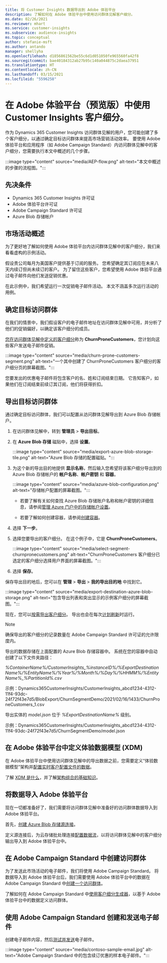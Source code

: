 ```yaml
---
title: 将 Customer Insights 数据导出到 Adobe 体验平台
description: 了解如何在 Adobe 体验平台中使用访问群体见解客户细分。
ms.date: 02/26/2021
ms.reviewer: mhart
ms.service: customer-insights
ms.subservice: audience-insights
ms.topic: conceptual
author: stefanie-msft
ms.author: antando
manager: shellyha
ms.openlocfilehash: d1856861562be55c6d1d051050fe965560fa42f8
ms.sourcegitcommit: bae40184312ab27b95c140a044875c2daea37951
ms.translationtype: HT
ms.contentlocale: zh-CN
ms.lasthandoff: 03/15/2021
ms.locfileid: "5596258"
---
```

# <a name="use-customer-insights-segments-in-adobe-experience-platform-preview"></a>在 Adobe 体验平台（预览版）中使用 Customer Insights 客户细分。

作为 Dynamics 365 Customer Insights 访问群体见解的用户，您可能创建了多个客户细分，以通过确定目标访问群体来提高市场营销活动效率。 要使用 Adobe 体验平台和应用程序（如 Adobe Campaign Standard）内访问群体见解中的客户细分，您需要执行本文中概述的几个步骤。

:::image type="content" source="media/AEP-flow.png" alt-text="本文中概述的步骤的流程图。":::

## <a name="prerequisites"></a>先决条件

-   Dynamics 365 Customer Insights 许可证
-   Adobe 体验平台许可证
-   Adobe Campaign Standard 许可证
-   Azure Blob 存储帐户

## <a name="campaign-overview"></a>市场活动概述

为了更好地了解如何使用 Adobe 体验平台内访问群体见解中的客户细分，我们来看看虚构的示例活动。

假设贵公司每月为美国客户提供基于订阅的服务。 您希望确定其订阅应在未来八天内续订但尚未续订的客户。 为了留住这些客户，您希望使用 Adobe 体验平台通过电子邮件向他们发送促销优惠。

在此示例中，我们希望运行一次促销电子邮件活动。 本文不涵盖多次运行活动的用例。

## <a name="identify-your-target-audience"></a>确定目标访问群体

在我们的情景中，我们假设客户的电子邮件地址在访问群体见解中可用，并分析了他们的促销偏好，以确定该客户细分的成员。

[您在访问群体见解中定义的客户细分](segments.md)称为 **ChurnProneCustomers**，您计划向这些客户发送电子邮件促销。

:::image type="content" source="media/churn-prone-customers-segment.png" alt-text="一个其中创建了 ChurnProneCustomers 客户细分的客户细分页的屏幕截图。":::

您要发出的优惠电子邮件将包含客户的名、姓和订阅结束日期。 它告知客户，如果他们在订阅结束前续订其订阅，他们将获得折扣。

## <a name="export-your-target-audience"></a>导出目标访问群体

通过确定目标访问群体，我们可以配置从访问群体见解导出到 Azure Blob 存储帐户。

1. 在访问群体见解中，转到 **管理员** > **导出目标**。

1. 在 **Azure Blob 存储** 磁贴中，选择 **设置**。

   :::image type="content" source="media/export-azure-blob-storage-tile.png" alt-text="Azure Blob 存储的配置磁贴。":::

1. 为这个新的导出目的地提供 **显示名称**，然后输入您希望将该客户细分导出到的 Azure Blob 存储帐户的 **帐户名称**、**帐户密钥** 和 **容器**。  
      
   :::image type="content" source="media/azure-blob-configuration.png" alt-text="存储帐户配置的屏幕截图。"::: 

   - 若要了解有关如何查找 Azure Blob 存储账户名称和帐户密钥的详细信息，请参阅[管理 Azure 门户中的存储帐户设置](/azure/storage/common/storage-account-manage)。

   - 若要了解如何创建容器，请参阅[创建容器](/azure/storage/blobs/storage-quickstart-blobs-portal#create-a-container)。

1. 选择 **下一步**。

1. 选择您要导出的客户细分。 在这个例子中，它是 **ChurnProneCustomers**。

   :::image type="content" source="media/select-segment-churnpronecustomers.png" alt-text="ChurnProneCustomers 客户细分已选定的客户细分选择用户界面的屏幕截图。":::

1. 选择 **保存**。

保存导出目的地后，您可以在 **管理** > **导出** > **我的导出目的地** 中找到它。

:::image type="content" source="media/export-destination-azure-blob-storage.png" alt-text="包含导出列表和突出显示的示例客户细分的屏幕截图。":::

现在，您可以[按需导出客户细分](export-destinations.md#export-data-on-demand)。 导出也会在每次[计划刷新](system.md)时运行。

> [!NOTE]
> 确保导出的客户细分的记录数量在 Adobe Campaign Standard 许可证的允许限度内。

导出的数据存储在上面配置的 Azure Blob 存储容器中。 系统在您的容器中自动创建了以下文件夹路径：

*%ContainerName%/CustomerInsights_%instanceID%/%ExportDestinationName%/%EntityName%/%Year%/%Month%/%Day%/%HHMM%/%EntityName%_%PartitionId%.csv*

示例：Dynamics365CustomerInsights/CustomerInsights_abcd1234-4312-11f4-93dc-24f72f43e7d5/BlobExport/ChurnSegmentDemo/2021/02/16/1433/ChurnProneCustomers_1.csv

导出实体的 *model.json* 位于 *%ExportDestinationName%* 级别。

示例：Dynamics365CustomerInsights/CustomerInsights_abcd1234-4312-11f4-93dc-24f72f43e7d5/ChurnSegmentDemo/model.json

## <a name="define-experience-data-model-xdm-in-adobe-experience-platform"></a>在 Adobe 体验平台中定义体验数据模型 (XDM) 

在 Adobe 体验平台中使用访问群体见解中的导出数据之前，您需要定义“体验数据模型”架构并[配置实时客户配置文件的数据](https://experienceleague.adobe.com/docs/experience-platform/profile/tutorials/dataset-configuration.html#tutorials)。

了解 [XDM 是什么](https://experienceleague.adobe.com/docs/experience-platform/xdm/home.html)，并了解[架构组合的基础知识](https://experienceleague.adobe.com/docs/experience-platform/xdm/schema/composition.html#schema)。

## <a name="import-data-into-adobe-experience-platform"></a>将数据导入 Adobe 体验平台

现在一切都准备好了，我们需要将访问群体见解中准备好的访问群体数据导入到 Adobe 体验平台。

首先，[创建 Azure Blob 存储源连接](https://experienceleague.adobe.com/docs/experience-platform/sources/ui-tutorials/create/cloud-storage/blob.html#getting-started)。    

定义源连接后，为云存储批处理连接[配置数据流](https://experienceleague.adobe.com/docs/experience-platform/sources/ui-tutorials/dataflow/cloud-storage.html#ui-tutorials)，以将访问群体见解中的客户细分输出导入到 Adobe 体验平台中。

## <a name="create-an-audience-in-adobe-campaign-standard"></a>在 Adobe Campaign Standard 中创建访问群体

为了发送此市场活动的电子邮件，我们将使用 Adobe Campaign Standard。 将数据导入到 Adobe 体验平台后，我们需要使用 Adobe 体验平台中的数据在 Adobe Campaign Standard 中[创建一个访问群体](https://experienceleague.adobe.com/docs/campaign-standard/using/profiles-and-audiences/get-started-profiles-and-audiences.html#permission)。

了解如何在 Adobe Campaign Standard 中[使用客户细分生成器](https://experienceleague.adobe.com/docs/campaign-standard/using/profiles-and-audiences/working-with-adobe-experience-platform/aep-using-segment-builder.html#building-a-segment)，以基于 Adobe 体验平台中的数据定义访问群体。

## <a name="create-and-send-the-email-using-adobe-campaign-standard"></a>使用 Adobe Campaign Standard 创建和发送电子邮件

创建电子邮件内容，然后[测试并发送](https://experienceleague.adobe.com/docs/campaign-standard/using/testing-and-sending/get-started-sending-messages.html#preparing-and-testing-messages)电子邮件。

:::image type="content" source="media/contoso-sample-email.jpg" alt-text="Adobe Campaign Standard 中的包含续订优惠的样本电子邮件。":::